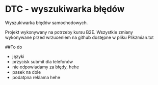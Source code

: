 DTC - wyszukiwarka błędów
===
Wyszukiwarka błędów samochodowych.

Projekt wykonywany na potrzeby kursu B2E.
Wszystkie zmiany wykonywane przed wrzuceniem na github dostępne w pliku Plikzmian.txt

##To do
* języki
* przycisk submit dla telefonów
* nie odpowiadamy za błędy, hehe
* pasek na dole
* podatpna reklama hehe
